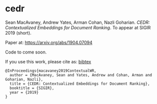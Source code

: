 # cedr
Sean MacAvaney, Andrew Yates, Arman Cohan, Nazli Goharian. *CEDR: Contextualized Embeddings for Document Ranking*. To appear at SIGIR 2019 (short).

Paper at: https://arxiv.org/abs/1904.07094

Code to come soon.

If you use this work, please cite as: [bibtex](https://smac.pub/bib/sigir2019-contextuallms.bib)
```
@InProceedings{macavaney2019ContextualWR,
  author = {MacAvaney, Sean and Yates, Andrew and Cohan, Arman and Goharian, Nazli},
  title = {CEDR: Contextualized Embeddings for Document Ranking},
  booktitle = {SIGIR},
  year = {2019}
}
```
